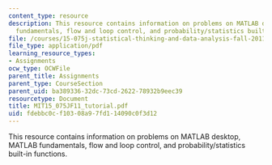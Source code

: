 ```yaml
---
content_type: resource
description: This resource contains information on problems on MATLAB desktop, MATLAB
  fundamentals, flow and loop control, and probability/statistics built-in functions.
file: /courses/15-075j-statistical-thinking-and-data-analysis-fall-2011/fdebbc0cf10308a97fd114090c0f3d12_MIT15_075JF11_tutorial.pdf
file_type: application/pdf
learning_resource_types:
- Assignments
ocw_type: OCWFile
parent_title: Assignments
parent_type: CourseSection
parent_uid: ba389336-32dc-73cd-2622-78932b9eec39
resourcetype: Document
title: MIT15_075JF11_tutorial.pdf
uid: fdebbc0c-f103-08a9-7fd1-14090c0f3d12
---
```

This resource contains information on problems on MATLAB desktop, MATLAB fundamentals, flow and loop control, and probability/statistics built-in functions.

